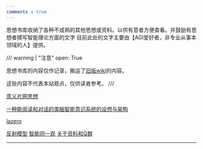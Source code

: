 ```yaml
---
comments : true
---
```


思想书库收纳了各种不成熟的其他思想或资料。以供有意者方便查看。并鼓励有思想者撰写智能理论方面的文字
目前此处的文字主要由【AGI爱好者，非专业从事本领域的人】提供。

/// warning | "注意"
    open: True

思想书库的内容仅作记录，搬运了[旧版wiki](http://agi-society.cn/wiki/index.php/)的内容。


这些内容不代表本站观点，仅供读者参考。
///

[意义片网思想](http://agi-society.cn/wiki/index.php/%E6%84%8F%E4%B9%89%E7%89%87%E7%BD%91%E6%80%9D%E6%83%B3 "意义片网思想")

[一种能阅读和对话的类脑智能意识系统的设想与架构](http://agi-society.cn/wiki/index.php/%E4%B8%80%E7%A7%8D%E8%83%BD%E9%98%85%E8%AF%BB%E5%92%8C%E5%AF%B9%E8%AF%9D%E7%9A%84%E7%B1%BB%E8%84%91%E6%99%BA%E8%83%BD%E6%84%8F%E8%AF%86%E7%B3%BB%E7%BB%9F%E7%9A%84%E8%AE%BE%E6%83%B3%E4%B8%8E%E6%9E%B6%E6%9E%84 "一种能阅读和对话的类脑智能意识系统的设想与架构")

[lazero](http://agi-society.cn/wiki/index.php/Lazero "Lazero")

[反射模型](http://agi-society.cn/wiki/index.php?title=%E5%8F%8D%E5%B0%84%E6%A8%A1%E5%9E%8B&action=edit&redlink=1 "反射模型（页面不存在）")
[智能同一观](http://agi-society.cn/wiki/index.php/%E6%99%BA%E8%83%BD%E5%90%8C%E4%B8%80%E8%A7%82 "智能同一观")
[关于资料和Q群](http://agi-society.cn/wiki/index.php/%E5%85%B3%E4%BA%8E%E8%B5%84%E6%96%99%E5%92%8CQ%E7%BE%A4 "关于资料和Q群")

---
